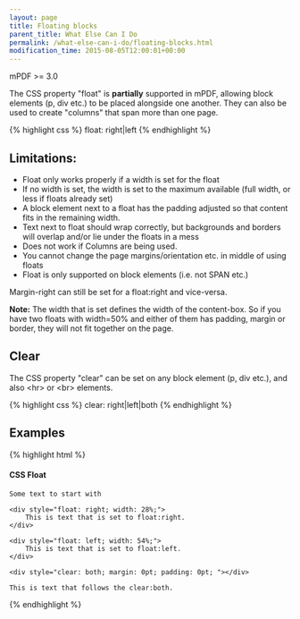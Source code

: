 ```yaml
---
layout: page
title: Floating blocks
parent_title: What Else Can I Do
permalink: /what-else-can-i-do/floating-blocks.html
modification_time: 2015-08-05T12:00:01+00:00
---
```


mPDF >= 3.0

The CSS property "float" is **partially** supported in mPDF, allowing block elements (p, div etc.) to be placed
alongside one another. They can also be used to create "columns" that span more than one page.

{% highlight css %}
float: right|left
{% endhighlight %}

## Limitations:

- Float only works properly if a width is set for the float
- If no width is set, the width is set to the maximum available (full width, or less if floats already set)
- A block element next to a float has the padding adjusted so that content fits in the remaining width.
- Text next to float should wrap correctly, but backgrounds and borders will overlap and/or lie under the floats in a mess
- Does not work if Columns are being used.
- You cannot change the page margins/orientation etc. in middle of using floats
- Float is only supported on block elements (i.e. not SPAN etc.)

Margin-right can still be set for a float:right and vice-versa.

<div class="alert alert-info" role="alert">
	<strong>Note:</strong> The width that is set defines the width of the
	content-box. So if you have two floats with width=50% and either of them has padding, margin or border, they
	will not fit together on the page.
</div>

## Clear

The CSS property "clear" can be set on any block element (p, div etc.), and also &lt;hr&gt; or &lt;br&gt; elements.

{% highlight css %}
clear: right|left|both
{% endhighlight %}

## Examples

{% highlight html %}
<h4>CSS Float</h4>

<div>
    
    Some text to start with
    
    <div style="float: right; width: 28%;">
        This is text that is set to float:right.
    </div>
    
    <div style="float: left; width: 54%;">
        This is text that is set to float:left.
    </div>

    <div style="clear: both; margin: 0pt; padding: 0pt; "></div>
    
    This is text that follows the clear:both.

</div>
{% endhighlight %}

